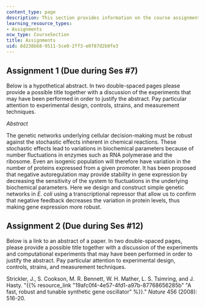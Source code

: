 ```yaml
---
content_type: page
description: This section provides information on the course assignments.
learning_resource_types:
- Assignments
ocw_type: CourseSection
title: Assignments
uid: 8d238b68-9511-5ce0-2ff3-e0f87d2b0fe3
---
```


Assignment 1 (Due during Ses #7)
--------------------------------

Below is a hypothetical abstract. In two double-spaced pages please provide a possible title together with a discussion of the experiments that may have been performed in order to justify the abstract. Pay particular attention to experimental design, controls, strains, and measurement techniques.

_Abstract_

The genetic networks underlying cellular decision-making must be robust against the stochastic effects inherent in chemical reactions. These stochastic effects lead to variations in biochemical parameters because of number fluctuations in enzymes such as RNA polymerase and the ribosome. Even an isogenic population will therefore have variation in the number of proteins expressed from a given promoter. It has been proposed that negative autoregulation may provide stability in gene expression by decreasing the sensitivity of the system to fluctuations in the underlying biochemical parameters. Here we design and construct simple genetic networks in _E. coli_ using a transcriptional repressor that allow us to confirm that negative feedback decreases the variation in protein levels, thus making gene expression more robust.

Assignment 2 (Due during Ses #12)
---------------------------------

Below is a link to an abstract of a paper. In two double-spaced pages, please provide a possible title together with a discussion of the experiments and computational experiments that may have been performed in order to justify the abstract. Pay particular attention to experimental design, controls, strains, and measurement techniques.

Strickler, J., S. Cookson, M. R. Bennett, W. H. Mather, L. S. Tsimring, and J. Hasty. "{{% resource_link "19afc0f4-4e57-4fd1-a97b-87768656285b" "A fast, robust and tunable synthetic gene oscillator" %}}." _Nature_ 456 (2008): 516-20.